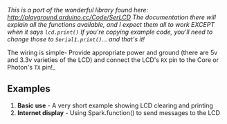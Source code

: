_This is a port of the wonderful library found here: http://playground.arduino.cc/Code/SerLCD
The documentation there will explain all the functions available, and I expect them all to work
EXCEPT when it says `lcd.print()` If you're copying example code, you'll need to change those to
`Serial1.print()`... and that's it!_

The wiring is simple- Provide appropriate power and ground (there are 5v and 3.3v varieties
of the LCD) and connect the LCD's `RX` pin to the Core or Photon's `TX` pin!_

## Examples

1. __Basic use__ - A very short example showing LCD clearing and printing
2. __Internet display__ - Using Spark.function() to send messages to the LCD